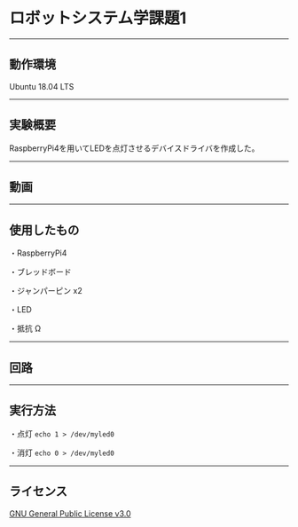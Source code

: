 # ロボットシステム学課題1
---

動作環境
---
Ubuntu 18.04 LTS

---

実験概要
---
RaspberryPi4を用いてLEDを点灯させるデバイスドライバを作成した。

---

動画
---

---

使用したもの
---
・RaspberryPi4

・ブレッドボード

・ジャンパーピン x2

・LED

・抵抗 Ω

---

回路
---

---

実行方法
---
・点灯
`echo 1 > /dev/myled0`

・消灯
`echo 0 > /dev/myled0`

---

ライセンス
---
[GNU General Public License v3.0](https://github.com/uvershuta/RobotSystem1/blob/main/COPYING)





